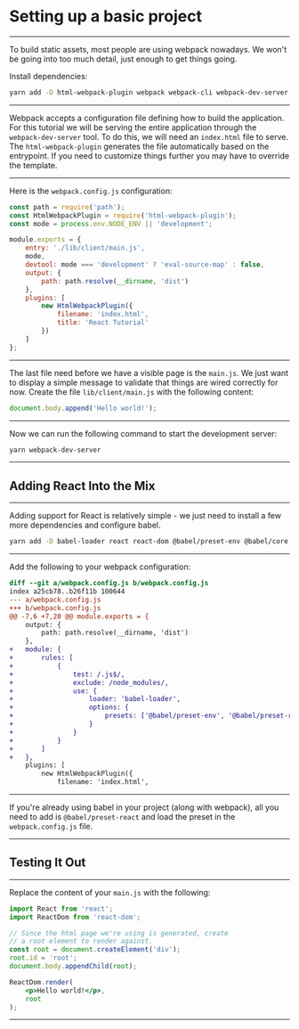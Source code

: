 
# Setting up a basic project

---

To build static assets, most people are using webpack nowadays. We won't be
going into too much detail, just enough to get things going.

Install dependencies:
```bash
yarn add -D html-webpack-plugin webpack webpack-cli webpack-dev-server
```

---

Webpack accepts a configuration file defining how to build the application. For
this tutorial we will be serving the entire application through the
`webpack-dev-server` tool. To do this, we will need an `index.html` file to
serve. The `html-webpack-plugin` generates the file automatically based on the
entrypoint. If you need to customize things further you may have to override
the template.

---

Here is the `webpack.config.js` configuration:
```js
const path = require('path');
const HtmlWebpackPlugin = require('html-webpack-plugin');
const mode = process.env.NODE_ENV || 'development';

module.exports = {
	entry: './lib/client/main.js',
	mode,
	devtool: mode === 'development' ? 'eval-source-map' : false,
	output: {
		path: path.resolve(__dirname, 'dist')
	},
	plugins: [
		new HtmlWebpackPlugin({
			filename: 'index.html',
			title: 'React Tutorial'
		})
	]
};
```

---

The last file need before we have a visible page is the `main.js`. We just want
to display a simple message to validate that things are wired correctly for
now. Create the file `lib/client/main.js` with the following content:
```js
document.body.append('Hello world!');
```

---

Now we can run the following command to start the development server:
```bash
yarn webpack-dev-server
```

---

## Adding React Into the Mix

---

Adding support for React is relatively simple - we just need to install a few
more dependencies and configure babel.

```bash
yarn add -D babel-loader react react-dom @babel/preset-env @babel/core @babel/preset-react
```

---

Add the following to your webpack configuration:
```patch
diff --git a/webpack.config.js b/webpack.config.js
index a25cb78..b26f11b 100644
--- a/webpack.config.js
+++ b/webpack.config.js
@@ -7,6 +7,20 @@ module.exports = {
 	output: {
 		path: path.resolve(__dirname, 'dist')
 	},
+	module: {
+		rules: [
+			{
+				test: /.js$/,
+				exclude: /node_modules/,
+				use: {
+					loader: 'babel-loader',
+					options: {
+						presets: ['@babel/preset-env', '@babel/preset-react']
+					}
+				}
+			}
+		]
+	},
 	plugins: [
 		new HtmlWebpackPlugin({
 			filename: 'index.html',

```

---

If you're already using babel in your project (along with webpack), all you
need to add is `@babel/preset-react` and load the preset in the
`webpack.config.js` file.

---

## Testing It Out

---

Replace the content of your `main.js` with the following:
```jsx
import React from 'react';
import ReactDom from 'react-dom';

// Since the html page we're using is generated, create
// a root element to render against.
const root = document.createElement('div');
root.id = 'root';
document.body.appendChild(root);

ReactDom.render(
	<p>Hello world!</p>,
	root
);
```

---
